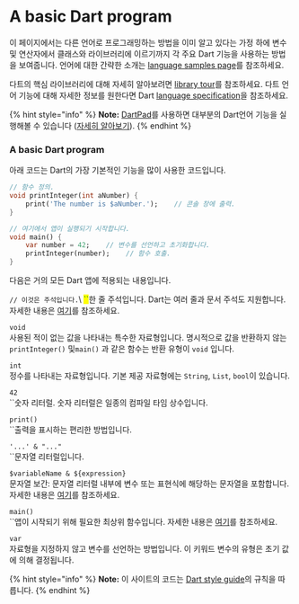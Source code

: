 # A basic Dart program

이 페이지에서는 다른 언어로 프로그래밍하는 방법을 이미 알고 있다는 가정 하에 변수 및 연산자에서 클래스와 라이브러리에 이르기까지 각 주요 Dart 기능을 사용하는 방법을 보여줍니다. 언어에 대한 간략한 소개는 [language samples page](https://dart.dev/samples)를 참조하세요.

다트의 핵심 라이브러리에 대해 자세히 알아보려면 [library tour](https://dart.dev/guides/libraries/library-tour)를 참조하세요. 다트 언어 기능에 대해 자세한 정보를 원한다면 Dart [language specification](https://dart.dev/guides/language/spec)을 참조하세요.

{% hint style="info" %}
**Note:** [DartPad](https://dartpad.dev/)를 사용하면 대부분의 Dart언어 기능을 실행해볼 수 있습니다 ([자세히 알아보기](https://dart.dev/tools/dartpad)).
{% endhint %}

### A basic Dart program

아래 코드는 Dart의 가장 기본적인 기능을 많이 사용한 코드입니다.

```dart
// 함수 정의.
void printInteger(int aNumber) {
    print('The number is $aNumber.');    // 콘솔 창에 출력.
}

// 여기에서 앱이 실행되기 시작합니다.
void main() {
    var number = 42;    // 변수를 선언하고 초기화합니다.
    printInteger(number);    // 함수 호출.
}
```

다음은 거의 모든 Dart 앱에 적용되는 내용입니다.

`// 이것은 주석입니다.`\ <mark style="color:green;">``</mark>한 줄 주석입니다. Dart는 여러 줄과 문서 주석도 지원합니다. 자세한 내용은 [여기](https://dart.dev/guides/language/language-tour#comments)를 참조하세요.

`void`\
사용된 적이 없는 값을 나타내는 특수한 자료형입니다. 명시적으로 값을 반환하지 않는 `printInteger()`  및`main()` 과 같은 함수는 반환 유형이 `void` 입니다.

`int`\
정수를 나타내는 자료형입니다. 기본 제공 자료형에는 `String`, `List`, `bool`이 있습니다.

`42`\
``숫자 리터럴. 숫자 리터럴은 일종의 컴파일 타임 상수입니다.

`print()`\
``출력을 표시하는 편리한 방법입니다.

`'...' & "..."`\
``문자열 리터럴입니다.

`$variableName & ${expression}`\
문자열 보간: 문자열 리터럴 내부에 변수 또는 표현식에 해당하는 문자열을 포함합니다. 자세한 내용은 [여기](https://dart.dev/guides/language/language-tour#strings)를 참조하세요.

`main()`\
``앱이 시작되기 위해 필요한 최상위 함수입니다. 자세한 내용은 [여기](https://dart.dev/guides/language/language-tour#the-main-function)를 참조하세요.

`var`\
자료형을 지정하지 않고 변수를 선언하는 방법입니다. 이 키워드 변수의 유형은 초기 값에 의해 결정됩니다.

{% hint style="info" %}
**Note:** 이 사이트의 코드는 [Dart style guide](https://dart.dev/guides/language/effective-dart/style)의 규칙을 따릅니다.
{% endhint %}
